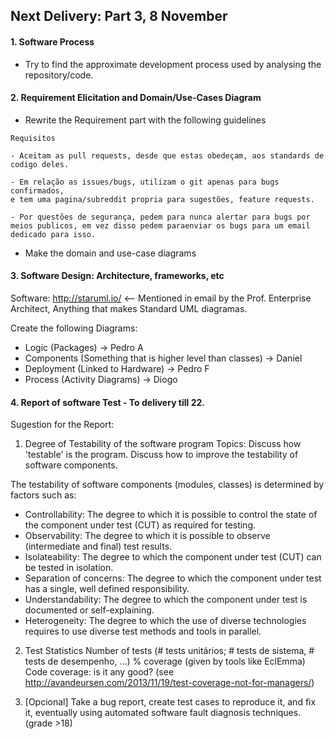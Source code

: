 ## Next Delivery: Part 3, 8 November

#### 1. Software Process
- Try to find the approximate development process used by analysing the repository/code.

#### 2. Requirement Elicitation and Domain/Use-Cases Diagram
- Rewrite the Requirement part with the following guidelines

```
Requisitos

- Aceitam as pull requests, desde que estas obedeçam, aos standards de codigo deles.

- Em relação as issues/bugs, utilizam o git apenas para bugs confirmados, 
e tem uma pagina/subreddit propria para sugestões, feature requests.

- Por questões de segurança, pedem para nunca alertar para bugs por meios publicos, em vez disso pedem paraenviar os bugs para um email 
dedicado para isso.
```

- Make the domain and use-case diagrams

#### 3. Software Design: Architecture, frameworks, etc

Software:
http://staruml.io/ <-- Mentioned in email by the Prof.
Enterprise Architect, Anything that makes Standard UML diagramas.

Create the following Diagrams:
- Logic (Packages) -> Pedro A
- Components (Something that is higher level than classes) -> Daniel
- Deployment (Linked to Hardware) -> Pedro F
- Process (Activity Diagrams) -> Diogo

#### 4. Report of software Test - To delivery till 22.
Sugestion for the Report:

1) Degree of Testability of the software program
Topics: Discuss how 'testable' is the program. Discuss how to improve the testability of software components.

The testability of software components (modules, classes) is determined by factors such as:
- Controllability: The degree to which it is possible to control the state of the component under test (CUT) as required for testing.
- Observability: The degree to which it is possible to observe (intermediate and final) test results.
- Isolateability: The degree to which the component under test (CUT) can be tested in isolation.
- Separation of concerns: The degree to which the component under test has a single, well defined responsibility.
- Understandability: The degree to which the component under test is documented or self-explaining.
- Heterogeneity: The degree to which the use of diverse technologies requires to use diverse test methods and tools in parallel.

2) Test Statistics
  Number of tests (# tests unitários; # tests de sistema, # tests de desempenho, ...)
  % coverage (given by tools like EclEmma)
  Code coverage: is it any good? (see http://avandeursen.com/2013/11/19/test-coverage-not-for-managers/)

3) [Opcional] Take a bug report, create test cases to reproduce it, and fix it, eventually using automated software fault diagnosis techniques. (grade >18)
